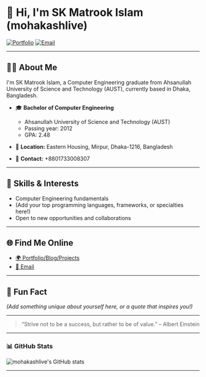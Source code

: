 # 👋 Hi, I'm SK Matrook Islam (mohakashlive)

[![Portfolio](https://img.shields.io/badge/Website-www.mohakash.live-blue?style=flat-square&logo=google-chrome)](http://www.mohakash.live)
[![Email](https://img.shields.io/badge/Email-matrook.aust@gmail.com-red?style=flat-square&logo=gmail)](mailto:matrook.aust@gmail.com)

---
## 🧑‍💻 About Me

I'm SK Matrook Islam, a Computer Engineering graduate from Ahsanullah University of Science and Technology (AUST), currently based in Dhaka, Bangladesh.

- 🎓 **Bachelor of Computer Engineering**
  - Ahsanullah University of Science and Technology (AUST)
  - Passing year: 2012
  - GPA: 2.48

- 📍 **Location:** Eastern Housing, Mirpur, Dhaka-1216, Bangladesh
- 📱 **Contact:** +8801733008307

---

## 🚀 Skills & Interests

- Computer Engineering fundamentals
- (Add your top programming languages, frameworks, or specialties here!)
- Open to new opportunities and collaborations

---

## 🌐 Find Me Online

- [🌍 Portfolio/Blog/Projects](http://www.mohakash.live)
- [📧 Email](mailto:matrook.aust@gmail.com)

---

## 📌 Fun Fact

*(Add something unique about yourself here, or a quote that inspires you!)*

---

> “Strive not to be a success, but rather to be of value.” – Albert Einstein

---

### 📊 GitHub Stats

![mohakashlive's GitHub stats](https://github-readme-stats.vercel.app/api?username=mohakashlive&show_icons=true&theme=radical)

---

<!--
**mohakashlive/mohakashlive** is a ✨ special ✨ repository because its `README.md` (this file) appears on your GitHub profile.
-->
